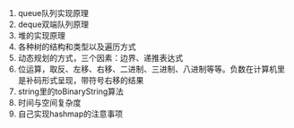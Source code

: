 1. queue队列实现原理
2. deque双端队列原理
3. 堆的实现原理
4. 各种树的结构和类型以及遍历方式
5. 动态规划的方式，三个因素：边界、递推表达式
6. 位运算，取反、左移、右移、二进制、三进制、八进制等等。负数在计算机里是补码形式呈现，带符号右移的结果
7. string里的toBinaryString算法
8. 时间与空间复杂度
9. 自己实现hashmap的注意事项
